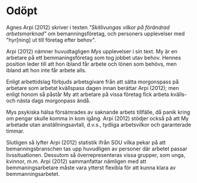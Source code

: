 # Odöpt

<!-- Källa: Agnes Arpi. antologin 'Skitlivungas vilkor på förändrad arbetsmarknad' 2012  -->

Agnes Arpi (2012) skriver i texten _"Skitlivungas vilkor på förändrad arbetsmarknad"_ om bemanningsföretag, och personers upplevelser med "hyr[ning] ut till företag efter behov".

Arpi (2012) nämner huvudtagligen _Mys_ upplevelser i sin text. My är en arbetare på ett bemmaningsföretag som tog jobbet utav behov. Hennes position leder till att hon ibland får arbete och lönen som behövs, men ibland att hon inte får arbete alls.

Enligt arbettidslag förbjuds arbetsgivare från att sätta morgonspass på arbetare som arbetat kvällspass dagen innan berättar Arpi (2012); men enligt honom så påstår My att arbetare på vissa företag fick arbeta kvälls- och nästa dags morgonpass ändå.

Mys psykiska hälsa försämrades av saknande arbets tillfälle, då panik kring om pengar skulle komma in kom igång. Arpi (2012) stödjer också på att My arbetade utan anställningsavtall, d.v.s., tydliga arbetsvilkor och garanterade timmar.

Slutligen så lyfter Arpi (2012) statistik ifrån SOU vilka pekar på att bemanningsbranschen tas upp huvudligen av personer där arbetet passar livssituationen. Dessutom så överrepresenteras vissa grupper, som unga, kvinnor, m.m. Arpi (2012) sammanfattar nämligen med att bemmaningsarbetare måste vara ytterst flexibla för att kunna klara av bemmanningsarbetet.
